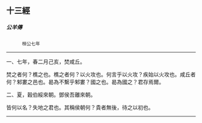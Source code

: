 

## 十三經

##### 公羊傳
　　　`桓公七年`

* * *

一、七年，春二月己亥，焚咸丘。

焚之者何？樵之也。樵之者何？以火攻也。何言乎以火攻？疾始以火攻也。咸丘者何？邾婁之邑也。曷為不繫乎邾婁？國之也。曷為國之？君存焉爾。

二、夏，穀伯綏來朝。鄧侯吾離來朝。

皆何以名？失地之君也。其稱侯朝何？貴者無後，待之以初也。

* * *

